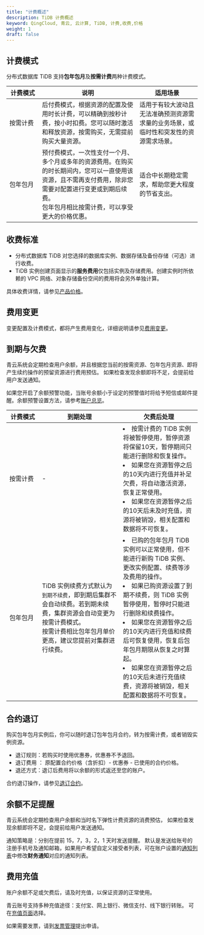 ```yaml
---
title: "计费概述"
description: TiDB 计费概述
keyword: QingCloud, 青云, 云计算, TiDB, 计费,收费,价格
weight: 1
draft: false
---
```


## 计费模式

分布式数据库 TiDB 支持**包年包月**及**按需计费**两种计费模式。

| <span style="display:inline-block;width:70px">计费模式</span> | 说明                                                         | 适用场景                                                     |
| ------------------------------------------------------------ | ------------------------------------------------------------ | ------------------------------------------------------------ |
| 按需计费                                                     | 后付费模式，根据资源的配置及使用时长计费，可以精确到按秒计费，按小时扣费。您可以随时激活和释放资源，按需购买，无需提前购买大量资源。 | 适用于有较大波动且无法准确预测资源需求量的业务场景，或临时性和突发性的资源需求场景。 |
| 包年包月                                                     | 预付费模式，一次性支付一个月、多个月或多年的资源费用。在购买的时长期间内，您可以一直使用该资源，且不需再支付费用，除非您需要对配置进行变更或到期后续费。<br>包年包月相比按需计费，可以享受更大的价格优惠。 | 适合中长期稳定需求，帮助您更大程度的节省支出。               |

## 收费标准

- 分布式数据库 TiDB 对您选择的数据库实例、数据存储及备份存储（可选）进行收费。
- TiDB 实例创建页面显示的**服务费用**仅包括实例及存储费用。创建实例时所依赖的 VPC 网络、对象存储备份空间的费用将会另外单独计算。

具体收费详情，请参见[产品价格](../price_detail/)。

## 费用变更

变更配置及计费模式，都将产生费用变化，详细说明请参见[费用变更](../bill_change/)。

## 到期与欠费

青云系统会定期检查用户余额，并且根据您当前的按需资源、包年包月资源、即将产生续约操作的预留资源进行费用预估。 如果检查发现余额即将不足，会提前给用户发送通知。

如果您开启了余额预警功能，当账号余额小于设定的预警值时将给予短信或邮件提醒。余额预警设置方法，请参考[账户总览](/services/bill_center/manual/accoun_center/)。

| <span style="display:inline-block;width:70px">计费模式</span> | 到期处理                                                     | 欠费后处理                                                   |
| ------------------------------------------------------------ | ------------------------------------------------------------ | ------------------------------------------------------------ |
| 按需计费                                                     | -                                                            | <li>按需计费的 TiDB 实例将被暂停使用，暂停资源将保留10天，暂停期间只能进行删除和恢复操作。</li><li>如果您在资源暂停之后的10天内进行充值并补足欠费，将自动激活资源，恢复正常使用。</li><li>如果您在资源暂停之后的10天后未及时充值，资源将被销毁，相关配置和数据将不可恢复。</li> |
| 包年包月                                                     | TiDB 实例续费方式默认为`到期不续费`，即到期后集群不会自动续费。若到期未续费，集群资源会自动变更为按需计费模式。<br/>按需计费相比包年包月单价更高，建议您提前对集群进行续费。 | <li>已购的包年包月 TiDB 实例可以正常使用，但不能进行新购 TiDB 实例、更改实例配置、续费等涉及费用的操作。</li><li>如果已购资源设置了到期不续费，则 TiDB 实例暂停使用，暂停时只能进行删除和续费操作。</li><li>如果您在资源暂停之后的10天内进行充值和续费后可恢复使用，恢复后包年包月期限从恢复之时算起。</li><li>如果您在资源暂停之后的10天后未进行充值续费，资源将被销毁，相关配置和数据将不可恢复。</li> |



## 合约退订

购买包年包月实例后，你可以随时退订包年包月合约，转为按需计费，或者销毁实例资源。

- 退订规则：若购买时使用优惠券，优惠券不予退回。
- 退订费用 ： 原配置合约价格（含折扣）- 优惠券 - 已使用的合约价格。
- 退还方式：退订后费用将以余额的形式返还至您的账户。

合约退订操作，请参见[退订合约](../../manual/mgeinstance/cancel_contract/)。

## 余额不足提醒

青云系统会定期检查用户余额和当时名下弹性计费资源的消费预估， 如果检查发现余额即将不足，会提前给用户发送通知。

通知策略是：分别在提前 15，7，3，2，1 天时发送提醒。 默认是发送给账号的注册手机号及通知邮箱，如果用户希望自定义接受者列表，可在账户设置的[通知列表](https://console.qingcloud.com/account/profile/notify_map/)中修改**财务通知**对应的通知列表。

## 费用充值

账户余额不足或欠费后，请及时充值，以保证资源的正常使用。

青云账号支持多种充值途径：支付宝、网上银行、微信支付、线下银行转账。 可在[充值页面](https://console.qingcloud.com/finance/wallet/)选择。

如果需要发票，请到[发票管理](https://console.qingcloud.com/finance/invoices/)提出申请。



